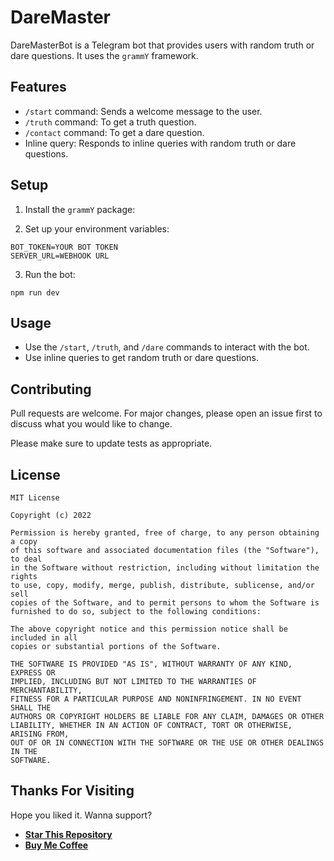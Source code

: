 # DareMaster

DareMasterBot is a Telegram bot that provides users with random truth or dare questions. It uses the `grammY` framework.

## Features

- `/start` command: Sends a welcome message to the user.
- `/truth` command: To get a truth question.
- `/contact` command: To get a dare question.
- Inline query: Responds to inline queries with random truth or dare questions.

## Setup

1. Install the `grammY` package:

2. Set up your environment variables:

```
BOT_TOKEN=YOUR BOT TOKEN
SERVER_URL=WEBHOOK URL
```

3. Run the bot:

```
npm run dev
```

## Usage

- Use the `/start`, `/truth`, and `/dare` commands to interact with the bot.
- Use inline queries to get random truth or dare questions.

## Contributing

Pull requests are welcome. For major changes, please open an issue first to discuss what you would like to change.

Please make sure to update tests as appropriate.

## License
```
MIT License

Copyright (c) 2022

Permission is hereby granted, free of charge, to any person obtaining a copy
of this software and associated documentation files (the "Software"), to deal
in the Software without restriction, including without limitation the rights
to use, copy, modify, merge, publish, distribute, sublicense, and/or sell
copies of the Software, and to permit persons to whom the Software is
furnished to do so, subject to the following conditions:

The above copyright notice and this permission notice shall be included in all
copies or substantial portions of the Software.

THE SOFTWARE IS PROVIDED "AS IS", WITHOUT WARRANTY OF ANY KIND, EXPRESS OR
IMPLIED, INCLUDING BUT NOT LIMITED TO THE WARRANTIES OF MERCHANTABILITY,
FITNESS FOR A PARTICULAR PURPOSE AND NONINFRINGEMENT. IN NO EVENT SHALL THE
AUTHORS OR COPYRIGHT HOLDERS BE LIABLE FOR ANY CLAIM, DAMAGES OR OTHER
LIABILITY, WHETHER IN AN ACTION OF CONTRACT, TORT OR OTHERWISE, ARISING FROM,
OUT OF OR IN CONNECTION WITH THE SOFTWARE OR THE USE OR OTHER DEALINGS IN THE
SOFTWARE.
```

## Thanks For Visiting
Hope you liked it. Wanna support?

- **[Star This Repository](https://github.com/snoofox/DareMaster)**
- **[Buy Me Coffee](https://www.buymeacoffee.com/shoto)**
